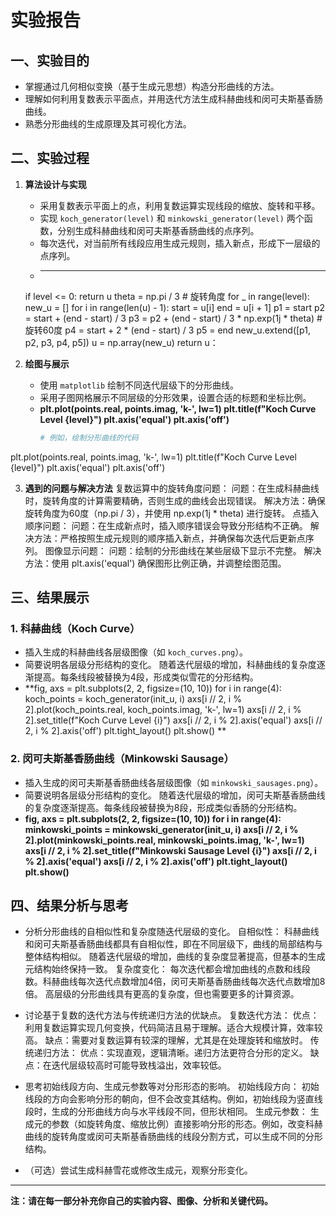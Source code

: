 # 实验报告

## 一、实验目的

- 掌握通过几何相似变换（基于生成元思想）构造分形曲线的方法。
- 理解如何利用复数表示平面点，并用迭代方法生成科赫曲线和闵可夫斯基香肠曲线。
- 熟悉分形曲线的生成原理及其可视化方法。

## 二、实验过程

1. **算法设计与实现**
   - 采用复数表示平面上的点，利用复数运算实现线段的缩放、旋转和平移。
   - 实现 `koch_generator(level)` 和 `minkowski_generator(level)` 两个函数，分别生成科赫曲线和闵可夫斯基香肠曲线的点序列。
   - 每次迭代，对当前所有线段应用生成元规则，插入新点，形成下一层级的点序列。
   - ****
     ```def koch_generator(u, level):
    if level <= 0:
        return u
    theta = np.pi / 3  # 旋转角度
    for _ in range(level):
        new_u = []
        for i in range(len(u) - 1):
            start = u[i]
            end = u[i + 1]
            p1 = start
            p2 = start + (end - start) / 3
            p3 = p2 + (end - start) / 3 * np.exp(1j * theta)  # 旋转60度
            p4 = start + 2 * (end - start) / 3
            p5 = end
            new_u.extend([p1, p2, p3, p4, p5])
        u = np.array(new_u)
    return u：

2. **绘图与展示**
   - 使用 `matplotlib` 绘制不同迭代层级下的分形曲线。
   - 采用子图网格展示不同层级的分形效果，设置合适的标题和坐标比例。
   - **plt.plot(points.real, points.imag, 'k-', lw=1)
plt.title(f"Koch Curve Level {level}")
plt.axis('equal')
plt.axis('off')**
     ```python
     # 例如，绘制分形曲线的代码
plt.plot(points.real, points.imag, 'k-', lw=1)
plt.title(f"Koch Curve Level {level}")
plt.axis('equal')
plt.axis('off')

3. **遇到的问题与解决方法**
复数运算中的旋转角度问题：
问题：在生成科赫曲线时，旋转角度的计算需要精确，否则生成的曲线会出现错误。
解决方法：确保旋转角度为60度（np.pi / 3），并使用 np.exp(1j * theta) 进行旋转。
点插入顺序问题：
问题：在生成新点时，插入顺序错误会导致分形结构不正确。
解决方法：严格按照生成元规则的顺序插入新点，并确保每次迭代后更新点序列。
图像显示问题：
问题：绘制的分形曲线在某些层级下显示不完整。
解决方法：使用 plt.axis('equal') 确保图形比例正确，并调整绘图范围。

## 三、结果展示

### 1. 科赫曲线（Koch Curve）

- 插入生成的科赫曲线各层级图像（如 `koch_curves.png`）。
- 简要说明各层级分形结构的变化。
随着迭代层级的增加，科赫曲线的复杂度逐渐提高。每条线段被替换为4段，形成类似雪花的分形结构。
- **fig, axs = plt.subplots(2, 2, figsize=(10, 10))
for i in range(4):
    koch_points = koch_generator(init_u, i)
    axs[i // 2, i % 2].plot(koch_points.real, koch_points.imag, 'k-', lw=1)
    axs[i // 2, i % 2].set_title(f"Koch Curve Level {i}")
    axs[i // 2, i % 2].axis('equal')
    axs[i // 2, i % 2].axis('off')
plt.tight_layout()
plt.show()
**


### 2. 闵可夫斯基香肠曲线（Minkowski Sausage）

- 插入生成的闵可夫斯基香肠曲线各层级图像（如 `minkowski_sausages.png`）。
- 简要说明各层级分形结构的变化。
随着迭代层级的增加，闵可夫斯基香肠曲线的复杂度逐渐提高。每条线段被替换为8段，形成类似香肠的分形结构。
- **fig, axs = plt.subplots(2, 2, figsize=(10, 10))
for i in range(4):
    minkowski_points = minkowski_generator(init_u, i)
    axs[i // 2, i % 2].plot(minkowski_points.real, minkowski_points.imag, 'k-', lw=1)
    axs[i // 2, i % 2].set_title(f"Minkowski Sausage Level {i}")
    axs[i // 2, i % 2].axis('equal')
    axs[i // 2, i % 2].axis('off')
plt.tight_layout()
plt.show()**


## 四、结果分析与思考

- 分析分形曲线的自相似性和复杂度随迭代层级的变化。
自相似性：
科赫曲线和闵可夫斯基香肠曲线都具有自相似性，即在不同层级下，曲线的局部结构与整体结构相似。
随着迭代层级的增加，曲线的复杂度显著提高，但基本的生成元结构始终保持一致。
复杂度变化：
每次迭代都会增加曲线的点数和线段数。科赫曲线每次迭代点数增加4倍，闵可夫斯基香肠曲线每次迭代点数增加8倍。
高层级的分形曲线具有更高的复杂度，但也需要更多的计算资源。

- 讨论基于复数的迭代方法与传统递归方法的优缺点。
复数迭代方法：
优点：利用复数运算实现几何变换，代码简洁且易于理解。适合大规模计算，效率较高。
缺点：需要对复数运算有较深的理解，尤其是在处理旋转和缩放时。
传统递归方法：
优点：实现直观，逻辑清晰。递归方法更符合分形的定义。
缺点：在迭代层级较高时可能导致栈溢出，效率较低。

- 思考初始线段方向、生成元参数等对分形形态的影响。
初始线段方向：
初始线段的方向会影响分形的朝向，但不会改变其结构。例如，初始线段为竖直线段时，生成的分形曲线方向与水平线段不同，但形状相同。
生成元参数：
生成元的参数（如旋转角度、缩放比例）直接影响分形的形态。例如，改变科赫曲线的旋转角度或闵可夫斯基香肠曲线的线段分割方式，可以生成不同的分形结构。

- （可选）尝试生成科赫雪花或修改生成元，观察分形变化。

---

**注：请在每一部分补充你自己的实验内容、图像、分析和关键代码。**
